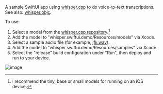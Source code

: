 A sample SwiftUI app using [whisper.cpp](https://github.com/ggerganov/whisper.cpp/) to do voice-to-text transcriptions.
See also: [whisper.objc](https://github.com/ggerganov/whisper.cpp/tree/master/examples/whisper.objc).

To use:

1. Select a model from the [whisper.cpp repository](https://github.com/ggerganov/whisper.cpp/tree/master/models).[^1]
2. Add the model to "whisper.swiftui.demo/Resources/models" via Xcode.
3. Select a sample audio file (for example, [jfk.wav](https://github.com/ggerganov/whisper.cpp/raw/master/samples/jfk.wav)).
4. Add the model to "whisper.swiftui.demo/Resources/samples" via Xcode.
5. Select the "release" build configuration under "Run", then deploy and run to your device.

[^1]: I recommend the tiny, base or small models for running on an iOS device.

![image](https://user-images.githubusercontent.com/1991296/212539216-0aef65e4-f882-480a-8358-0f816838fd52.png)
